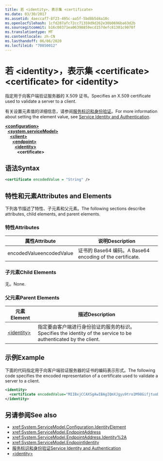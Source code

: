 ```yaml
---
title: 若 <identity>，表示集 <certificate>
ms.date: 03/30/2017
ms.assetid: 4aeccaf7-8f23-495c-aa5f-5bd8b5d4a10c
ms.openlocfilehash: 1cfd207afc72cc71359d9d262e30b0696ba63d2b
ms.sourcegitcommit: b16c00371ea06398859ecd157defc81301c9070f
ms.translationtype: MT
ms.contentlocale: zh-CN
ms.lasthandoff: 06/06/2020
ms.locfileid: "70850012"
---
```

# <a name="certificate-for-identity"></a><span data-ttu-id="2ebdb-102">若 \<identity>，表示集 \<certificate></span><span class="sxs-lookup"><span data-stu-id="2ebdb-102">\<certificate> for \<identity></span></span>
<span data-ttu-id="2ebdb-103">指定用于向客户端验证服务器的 X.509 证书。</span><span class="sxs-lookup"><span data-stu-id="2ebdb-103">Specifies an X.509 certificate used to validate a server to a client.</span></span>  
  
<span data-ttu-id="2ebdb-104">有关设置元素值的详细信息，请参阅[服务标识和身份验证](../../../wcf/feature-details/service-identity-and-authentication.md)。</span><span class="sxs-lookup"><span data-stu-id="2ebdb-104">For more information about setting the element value, see [Service Identity and Authentication](../../../wcf/feature-details/service-identity-and-authentication.md).</span></span>  
  
[**\<configuration>**](../configuration-element.md)\
&nbsp;&nbsp;[**\<system.serviceModel>**](system-servicemodel.md)\
&nbsp;&nbsp;&nbsp;&nbsp;[**\<client>**](client.md)\
&nbsp;&nbsp;&nbsp;&nbsp;&nbsp;&nbsp;[**\<endpoint>**](endpoint-of-client.md)\
&nbsp;&nbsp;&nbsp;&nbsp;&nbsp;&nbsp;&nbsp;&nbsp;[**\<identity>**](identity.md)\
&nbsp;&nbsp;&nbsp;&nbsp;&nbsp;&nbsp;&nbsp;&nbsp;&nbsp;&nbsp;**\<certificate>**  
  
## <a name="syntax"></a><span data-ttu-id="2ebdb-105">语法</span><span class="sxs-lookup"><span data-stu-id="2ebdb-105">Syntax</span></span>  
  
```xml  
<certificate encodedValue = "String" />
```  
  
## <a name="attributes-and-elements"></a><span data-ttu-id="2ebdb-106">特性和元素</span><span class="sxs-lookup"><span data-stu-id="2ebdb-106">Attributes and Elements</span></span>  
 <span data-ttu-id="2ebdb-107">下列各节描述了特性、子元素和父元素。</span><span class="sxs-lookup"><span data-stu-id="2ebdb-107">The following sections describe attributes, child elements, and parent elements.</span></span>  
  
### <a name="attributes"></a><span data-ttu-id="2ebdb-108">特性</span><span class="sxs-lookup"><span data-stu-id="2ebdb-108">Attributes</span></span>  
  
|<span data-ttu-id="2ebdb-109">属性</span><span class="sxs-lookup"><span data-stu-id="2ebdb-109">Attribute</span></span>|<span data-ttu-id="2ebdb-110">说明</span><span class="sxs-lookup"><span data-stu-id="2ebdb-110">Description</span></span>|  
|---------------|-----------------|  
|<span data-ttu-id="2ebdb-111">encodedValue</span><span class="sxs-lookup"><span data-stu-id="2ebdb-111">encodedValue</span></span>|<span data-ttu-id="2ebdb-112">证书的 Base64 编码。</span><span class="sxs-lookup"><span data-stu-id="2ebdb-112">A Base64 encoding of the certificate.</span></span>|  
  
### <a name="child-elements"></a><span data-ttu-id="2ebdb-113">子元素</span><span class="sxs-lookup"><span data-stu-id="2ebdb-113">Child Elements</span></span>  
 <span data-ttu-id="2ebdb-114">无。</span><span class="sxs-lookup"><span data-stu-id="2ebdb-114">None.</span></span>  
  
### <a name="parent-elements"></a><span data-ttu-id="2ebdb-115">父元素</span><span class="sxs-lookup"><span data-stu-id="2ebdb-115">Parent Elements</span></span>  
  
|<span data-ttu-id="2ebdb-116">元素</span><span class="sxs-lookup"><span data-stu-id="2ebdb-116">Element</span></span>|<span data-ttu-id="2ebdb-117">描述</span><span class="sxs-lookup"><span data-stu-id="2ebdb-117">Description</span></span>|  
|-------------|-----------------|  
|[\<identity>](identity.md)|<span data-ttu-id="2ebdb-118">指定要由客户端进行身份验证的服务的标识。</span><span class="sxs-lookup"><span data-stu-id="2ebdb-118">Specifies the identity of the service to be authenticated by the client.</span></span>|  
  
## <a name="example"></a><span data-ttu-id="2ebdb-119">示例</span><span class="sxs-lookup"><span data-stu-id="2ebdb-119">Example</span></span>  
 <span data-ttu-id="2ebdb-120">下面的代码指定用于向客户端验证服务器的证书的编码表示形式。</span><span class="sxs-lookup"><span data-stu-id="2ebdb-120">The following code specifies the encoded representation of a certificate used to validate a server to a client.</span></span>  
  
```xml  
<identity>
  <certificate encodedValue="MIIBxjCCAXSgAwIBAgIQmXJgyu9tro1M98GifjtuoDAJBgUrDgMCHQUAMBYxFDASBgNVBAMTC1Jvb3QgQWdlbmN5MB4XDTA2MDUxNzIxNDQyNVoXDTM5MTIzMTIzNTk1OVowKTEQMA4GA1UEChMHQ29udG9zbzEVMBMGA1UEAxMMaWRlbnRpdHkuY29tMIGfMA0GCSqGSIb3DQEBAQUAA4GNADCBiQKBgQDBmivcb8hYbh11hqVoDuB7zmJ2y230f" />
</identity>
```  
  
## <a name="see-also"></a><span data-ttu-id="2ebdb-121">另请参阅</span><span class="sxs-lookup"><span data-stu-id="2ebdb-121">See also</span></span>

- <xref:System.ServiceModel.Configuration.IdentityElement>
- <xref:System.ServiceModel.EndpointAddress>
- <xref:System.ServiceModel.EndpointAddress.Identity%2A>
- <xref:System.ServiceModel.EndpointIdentity>
- [<span data-ttu-id="2ebdb-122">服务标识和身份验证</span><span class="sxs-lookup"><span data-stu-id="2ebdb-122">Service Identity and Authentication</span></span>](../../../wcf/feature-details/service-identity-and-authentication.md)
- [\<identity>](identity.md)
